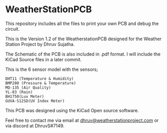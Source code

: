 # WeatherStationPCB
This repository includes all the files to print your own PCB and debug the circuit.

This is the Version 1.2 of the WeatherstationPCB designed for the Weather Station Project by Dhruv Sujatha.

The Schematic of the PCB is also included in .pdf format. I will include the KiCad Source files in a later commit.

This is the 6 sensor model with the sensors;

    DHT11 (Temperature & Humidity)
    BMP280 (Pressure & Temperature)
    MQ-135 (Air Quality)
    YL-83 (Rain)
    BH1750(Lux Meter)
    GUVA-S12SD(UV Index Meter)

This PCB was designed using the KiCad Open source software. 

Feel free to contact me via email at dhruv@weatherstationproject.com or via discord at DhruvS#7149.